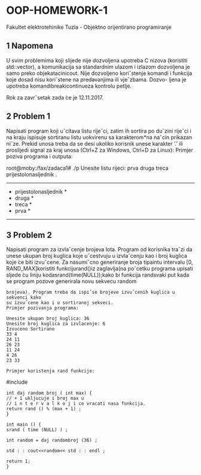 # OOP-HOMEWORK-1
Fakultet elektrotehinike Tuzla - Objektno orijentirano programiranje 



## 1 Napomena

U svim problemima koji slijede nije dozvoljena upotreba C nizova (koristiti
std::vector), a komunikacija sa standardnim ulazom i izlazom dozvoljena
je samo preko objekatacinicout. Nije dozvoljeno koriˇstenje komandi i
funkcija koje dosad nisu koriˇstene na predavanjima ili vjeˇzbama. Dozvo-
ljena je upotreba komandibreakicontinueza kontrolu petlje.

Rok za zavrˇsetak zada ́ce je 12.11.2017.

## 2 Problem 1

Napisati program koji uˇcitava listu rijeˇci, zatim ih sortira po duˇzini rijeˇci i na
kraju ispisuje sortiranu listu uokvirenu sa karakterom*na naˇcin prikazan
niˇze. Prekid unosa treba da se desi ukoliko korisnik unese karakter ’.’ ili
proslijedi signal za kraj unosa (Ctrl+Z za Windows, Ctrl+D za Linux):
Primjer poziva programa i outputa:

root@moby:/fax/zadaca1# ./p
Unesite listu rijeci:
prva
druga
treca
prijestolonasljednik
.
************************
* prijestolonasljednik *
* druga *
* treca *
* prva *
************************

## 3 Problem 2

Napisati program za izvlaˇcenje brojeva lota. Program od korisnika traˇzi da
unese ukupan broj kuglica koje uˇcestvuju u izvlaˇcenju kao i broj kuglica
koje ́ce biti izvuˇcene. Za nasumiˇcno generiranje broja tipaintu intervalu
[0, RAND_MAX]koristiti funkcijurand()iz zaglavlja<cstdlib>(na poˇcetku
programa upisati sljede ́cu liniju kodasrand(time(NULL));kako bi funkcija
randsvaki put kada se program pozove generirala novu sekvecu random


```
brojeva). Program treba da ispiˇse brojeve izvuˇcenih kuglica u sekvenci kako
su izvuˇcene kao i u sortiranoj sekveci.
Primjer pozivanja programa:
```
```
Unesite ukupan broj kuglica: 36
Unesite broj kuglica za izvlacenje: 6
Izvuceno Sortirano
33 4
24 11
26 23
11 24
4 26
23 33
```
```
Primjer koristenja rand funkcije:
```
#include<iostream>

```
int daj random broj ( int max) {
// + 1 ukljucuje i broj max u
// i n t e r v a l k o j i ce vracati nasa funkcija.
return rand () % (max + 1) ;
}
```
```
int main () {
srand ( time (NULL) ) ;
```
```
int random = daj randombroj (36) ;
```
```
std : : cout<<random<< std : : endl ;
```
```
return 1;
}
```
